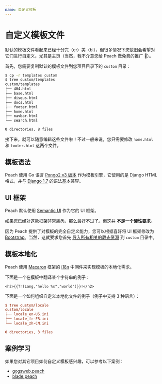 ```yaml
---
name: 自定义模板
---
```


# 自定义模板文件

默认的模板文件看起来已经十分完（er）美（bi），但很多情况下您依旧会希望对它们进行自定义，尤其是主页（当然，我不介意您给 Peach 做免费的推广 :beers:）。

首先，您需要复制默认的模板文件到您项目目录下的 `custom` 目录：

```sh
$ cp -r templates custom
$ tree custom/templates
custom/templates
├── 404.html
├── base.html
├── disqus.html
├── docs.html
├── footer.html
├── home.html
├── navbar.html
└── search.html

0 directories, 8 files
```

接下来，就可以随意编辑这些文件啦！不过一般来说，您只需要修改 `home.html` 和 `footer.html` 这两个文件。

## 模板语法

Peach 使用 Go 语言 [Pongo2 v3 版本](https://github.com/flosch/pongo2/tree/v3) 作为模板引擎，它使用的是 Django HTML 格式，并与 [Django 1.7](https://docs.djangoproject.com/en/1.7/ref/templates/builtins/) 的语法基本兼容。   

## UI 框架

Peach 默认使用 [Semantic UI](http://semantic-ui.com/) 作为它的 UI 框架。

如果您已经对这款框架非常熟悉，那么最好不过了。但这并 **不是一个硬性要求**。 

因为 Peach 提供了对模板的完全自定义能力，您可以根据喜好将 UI 框架修改为 [Bootstrap](http://getbootstrap.com/)。当然，这就要求您首先 [导入所有相关的静态资源](static_resources) 到 `custom` 目录中。

## 模板本地化

Peach 使用 [Macaron](http://go-macaron.com/) 框架的 [i18n](http://go-macaron.com/docs/middlewares/i18n) 中间件来实现模板的本地化需求。

下面是一个在模板中翻译某个字符串的例子：

```django
<h2>{{Tr(Lang,"hello %s","world")}}!</h2>
```

下面是一个如何组织自定义本地化文件的例子（例子中支持 3 种语言）：

```ini
$ tree custom/locale
custom/locale
├── locale_en-US.ini
├── locale_fr-FR.ini
└── locale_zh-CN.ini

0 directories, 3 files
```

## 案例学习

如果您对其它项目如何自定义模板感兴趣，可以参考以下案例：

- [gogsweb.peach](https://github.com/gogits/gogsweb.peach)
- [blade.peach](https://github.com/bladejava/blade.peach)
